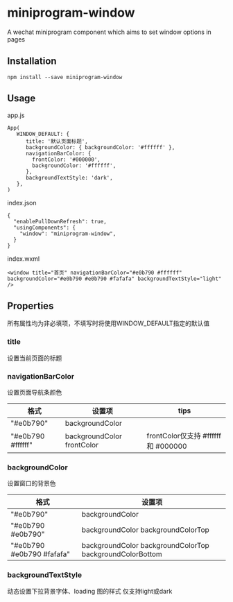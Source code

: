 # miniprogram-window
A wechat miniprogram component which aims to set window options in pages 

## Installation
```
npm install --save miniprogram-window
```
## Usage
app.js
```
App(
   WINDOW_DEFAULT: {
      title: '默认页面标题',
      backgroundColor: { backgroundColor: '#ffffff' },
      navigationBarColor: {
        frontColor: '#000000',
        backgroundColor: '#ffffff',
      },
      backgroundTextStyle: 'dark',
   },
)
```
index.json
```
{
  "enablePullDownRefresh": true,
  "usingComponents": {
    "window": "miniprogram-window",
  }
}
```
index.wxml
```
<window title="首页" navigationBarColor="#e0b790 #ffffff" backgroundColor="#e0b790 #e0b790 #fafafa" backgroundTextStyle="light" />
```

## Properties
所有属性均为非必填项，不填写时将使用WINDOW_DEFAULT指定的默认值
### title
设置当前页面的标题

### navigationBarColor
设置页面导航条颜色

格式 | 设置项   | tips
----| ------  |---
"#e0b790" | backgroundColor
"#e0b790 #ffffff" | backgroundColor frontColor | frontColor仅支持 #ffffff 和 #000000

### backgroundColor
设置窗口的背景色

格式 | 设置项  
----| ------  
"#e0b790" | backgroundColor
"#e0b790 #e0b790" | backgroundColor backgroundColorTop
"#e0b790 #e0b790 #fafafa" | backgroundColor backgroundColorTop backgroundColorBottom

### backgroundTextStyle
动态设置下拉背景字体、loading 图的样式
仅支持light或dark
